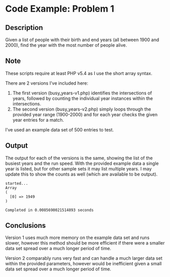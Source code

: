 # Code Example: Problem 1

## Description
Given a list of people with their birth and end years (all between 1900 and 2000), find the year with the most number of people alive.

## Note
These scripts require at least PHP v5.4 as I use the short array syntax.

There are 2 versions I've included here:

1. The first version (busy_years-v1.php) identifies the intersections of years, followed by counting the individual year instances within the intersections.
2. The second version (busy_years-v2.php) simply loops through the provided year range (1900-2000) and for each year checks the given year entries for a match.

I've used an example data set of 500 entries to test.

## Output
The output for each of the versions is the same, showing the list of the busiest years and the run speed. With the provided example data a single year is listed, but for other sample sets it may list multiple years. I may update this to show the counts as well (which are available to be output).

    started...
    Array
    (
      [0] => 1949
    )

    Completed in 0.0085690021514893 seconds

## Conclusions
Version 1 uses much more memory on the example data set and runs slower, however this method should be more efficient if there were a smaller data set spread over a much longer period of time.

Version 2 comparably runs very fast and can handle a much larger data set within the provided parameters, however would be inefficient given a small data set spread over a much longer period of time.
